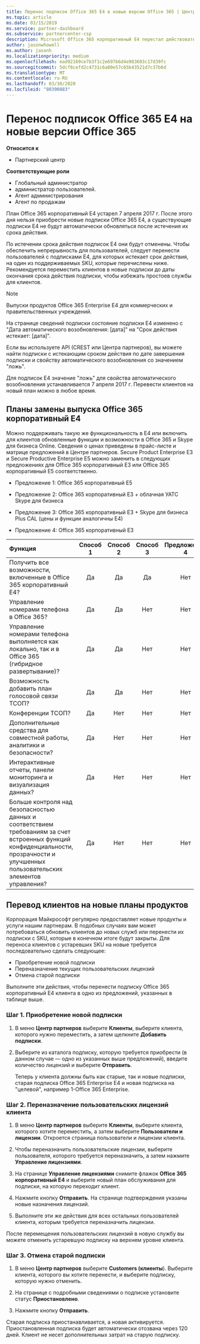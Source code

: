 ```yaml
---
title: Перенос подписок Office 365 E4 в новые версии Office 365 | Центр партнеров
ms.topic: article
ms.date: 03/15/2019
ms.service: partner-dashboard
ms.subservice: partnercenter-csp
description: Microsoft Office 365 корпоративный E4 перестал действовать 7 апреля 2017 г. Узнайте, как перенести подписки клиентов на более новые версии Office 365.
author: jasonwhowell
ms.author: jasonh
ms.localizationpriority: medium
ms.openlocfilehash: ead92169ce7b3f1c2e697b6d4e983603c17d39fc
ms.sourcegitcommit: 5dcf8cefd2c4731c6a80e57c65b43521d7c37b6d
ms.translationtype: MT
ms.contentlocale: ru-RU
ms.lasthandoff: 03/30/2020
ms.locfileid: "80390883"
---
```

# <a name="migrate-office-365-e4-subscriptions-to-newer-office-365-versions"></a>Перенос подписок Office 365 E4 на новые версии Office 365

**Относится к**

-  Партнерский центр

**Соответствующие роли**
-   Глобальный администратор
-   администратор пользователей.
-   Агент администрирования
-   Агент по продажам

План Office 365 корпоративный E4 устарел 7 апреля 2017 г. После этого дня нельзя приобрести новые подписки Office 365 E4, а существующие подписки E4 не будут автоматически обновляться после истечения их срока действия.

По истечении срока действия подписок E4 они будут отменены. Чтобы обеспечить непрерывность для пользователей, следует перенести пользователей с подписками E4, для которых истекает срок действия, на один из поддерживаемых SKU, которые перечислены ниже. Рекомендуется переместить клиентов в новые подписки до даты окончания срока действия подписки, чтобы избежать простоев службы для клиентов. 

> [!NOTE]  
>  Выпуски продуктов Office 365 Enterprise E4 для коммерческих и правительственных учреждений.
 
На странице сведений подписки состояние подписки E4 изменено с "Дата автоматического возобновления: [дата]" на "Срок действия истекает: [дата]". 

Если вы используете API (CREST или Центра партнеров), вы можете найти подписки с истекающим сроком действия по дате завершения подписки и свойству автоматического возобновления со значением "ложь". 

Для подписок E4 значение "ложь" для свойства автоматического возобновления устанавливается 7 апреля 2017 г. Перевести клиентов на новый план можно в любое время. 

## <a name="office-365-enterprise-e4-edition-replacement-plans"></a>Планы замены выпуска Office 365 корпоративный E4

Можно поддерживать такую же функциональность в E4 или включить для клиентов обновленные функции и возможности в Office 365 и Skype для бизнеса Online. Сведения о ценах приведены в прайс-листе и матрице предложений в Центре партнеров. Secure Product Enterprise E3 и Secure Productive Enterprise E5 можно заменить в следующих предложениях для Office 365 корпоративный E3 или Office 365 корпоративный E5 соответственно.

- Предложение 1: Office 365 корпоративный E5

- Предложение 2: Office 365 корпоративный E3 + облачная УАТС Skype для бизнеса

- Предложение 3: Office 365 корпоративный E3 + Skype для бизнеса Plus CAL (цены и функции аналогичны E4)

- Предложение 4: Office 365 корпоративный E3


| Функция | Способ 1 | Способ 2 | Способ 3 | Предложение 4 |
| :---    | :------: |   :---:  |   :---:  |   :---:  |
| Получить все возможности, включенные в Office 365 корпоративный E4? | Да | Да | Да | Нет |
| Управление номерами телефона в Office 365? | Да | Да | Нет | Нет |
| Управление номерами телефона выполняется как локально, так и в Office 365 (гибридное развертывание)? | Да | Да | Нет | Нет |
| Возможность добавить план голосовой связи ТСОП? | Да | Да | Нет | Нет |
| Конференции ТСОП? | Да | Нет | Нет | Нет |
| Дополнительные средства для совместной работы, аналитики и безопасности? | Да | Нет | Нет | Нет |
| Интерактивные отчеты, панели мониторинга и визуализация данных? | Да | Нет | Нет | Нет | 
| Больше контроля над безопасностью данных и соответствием требованиям за счет встроенных функций конфиденциальности, прозрачности и улучшенных пользовательских элементов управления? | Да | Нет | Нет | Нет | 

## <a name="transition-customers-to-new-product-plans"></a>Перевод клиентов на новые планы продуктов

Корпорация Майкрософт регулярно предоставляет новые продукты и услуги нашим партнерам. В подобных случаях вам может потребоваться обновить клиентов до новых служб или перенести их подписки с SKU, которые в конечном итоге будут закрыты. Для переноса клиентов с устаревших SKU на новые требуется последовательно сделать следующее:

-   Приобретение новой подписки
-   Переназначение текущих пользовательских лицензий
-   Отмена старой подписки

Выполните эти действия, чтобы перенести подписку Office 365 корпоративный E4 клиента в одно из предложений, указанных в таблице выше.

### <a name="step-1---purchase-the-new-subscription"></a>Шаг 1. Приобретение новой подписки

1. В меню **Центр партнеров** выберите **Клиенты**, выберите клиента, которого нужно переместить, а затем щелкните **Добавить подписки**.

2. Выберите из каталога подписку, которую требуется приобрести (в данном случае — одно из указанных выше предложений), введите количество лицензий и выберите **Отправить**.

   Теперь у клиента должны быть как старые, так и новые подписки, старая подписка Office 365 Enterprise E4 и новая подписка на "целевой", например 1-Office 365 Enterprise.

### <a name="step-2---reassign-the-customers-users-licenses"></a>Шаг 2. Переназначение пользовательских лицензий клиента

1. В меню **Центр партнеров** выберите **Клиенты**, выберите клиента, которого хотите переместить, а затем выберите **Пользователи и лицензии**. Откроется страница пользователи и лицензии клиента.

2. Чтобы переназначить пользовательские лицензии, выберите пользователя, которого требуется переназначить, а затем нажмите **Управление лицензиями**.

3. На странице **Управление лицензиями** снимите флажок **Office 365 корпоративный E4** и выберите новый план обслуживания для подписки, на которую переходит клиент.

4. Нажмите кнопку **Отправить**. На странице подтверждения указаны новые назначения лицензий.

5. Выполните эти же действия для всех остальных пользователей клиента, которым требуется переназначить лицензии.

После перемещения пользовательских лицензий в новую службу вы можете отменить устаревшую подписку на верхнем уровне клиента.

### <a name="step-3---cancel-the-old-subscription"></a>Шаг 3. Отмена старой подписки

1. В меню **Центр партнеров** выберите **Customers (клиенты**). Выберите клиента, которого вы хотите перенести, и выберите подписку, которую нужно отменить.

2. На странице с подробными сведениями о подписке установите статус **Приостановлено**.

3. Нажмите кнопку **Отправить**.

Старая подписка приостанавливается, а новая активируется. Приостановленная подписка будет автоматически отозвана через 120 дней. Клиент не несет дополнительных затрат на старую подписку.



 



